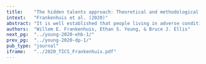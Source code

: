 ```yaml
---
title:    "The hidden talents approach: Theoretical and methodological challenges."
intext:   "Frankenhuis et al. (2020)"
abstract: "It is well established that people living in adverse conditions tend to score lower on a variety of social and cognitive tests. However, recent research shows that people may also develop ‘hidden talents’, that is, mental abilities that are enhanced through adversity. The hidden talents program sets out to document these abilities, their development, and their manifestations in different contexts. Although this approach has led to new insights and findings, it also comes with theoretical and methodological challenges. Here, we discuss six of these challenges. We conclude that the hidden talents approach is promising, but there is much scope for refining ideas and testing assumptions. We discuss our goal to advance this research program with integrity despite the current incentives in science."
authors:  "Willem E. Frankenhuis, Ethan S. Young, & Bruce J. Ellis"
next_pg:  "../young-2020-ehb-1/"
prev_pg:  "../young-2020-dp-1/"
pub_type: "journal"
iframe:   "../2020_TICS_Frankenhuis.pdf"
---
```

